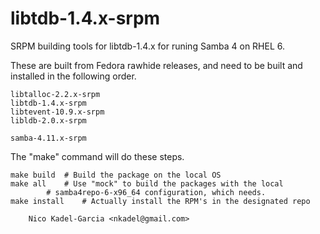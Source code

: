 libtdb-1.4.x-srpm
==================

SRPM building tools for libtdb-1.4.x for runing Samba 4 on RHEL 6.

These are built from Fedora rawhide releases, and need to be built and
installed in the following order.

	libtalloc-2.2.x-srpm
	libtdb-1.4.x-srpm
	libtevent-10.9.x-srpm
	libldb-2.0.x-srpm

	samba-4.11.x-srpm

The "make" command will do these steps.

	make build	# Build the package on the local OS
	make all	# Use "mock" to build the packages with the local
			# samba4repo-6-x96_64 configuration, which needs.
	make install	# Actually install the RPM's in the designated repo

		Nico Kadel-Garcia <nkadel@gmail.com>
